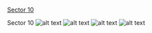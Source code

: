 [Sector 10](#sector10)

<a name = "sector10"></a>
Sector 10
![alt text](/images/NGTS-12_Sector_10/NGTS-12_Sector_10_a_TimeSeries.png)
![alt text](/images/NGTS-12_Sector_10/NGTS-12_Sector_10_b_FoldedLightCurve.png)
![alt text](/images/NGTS-12_Sector_10/NGTS-12_Sector_10_b_IndividualTransitsWithFit.png)
![alt text](/images/NGTS-12_Sector_10/NGTS-12_Sector_10_c_TimingResiduals.png)

